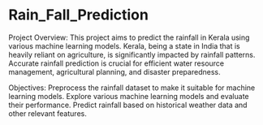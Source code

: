 # Rain_Fall_Prediction
Project Overview:
This project aims to predict the rainfall in Kerala using various machine learning models. Kerala, being a state in India that is heavily reliant on agriculture, is significantly impacted by rainfall patterns. Accurate rainfall prediction is crucial for efficient water resource management, agricultural planning, and disaster preparedness.

Objectives:
Preprocess the rainfall dataset to make it suitable for machine learning models.
Explore various machine learning models and evaluate their performance.
Predict rainfall based on historical weather data and other relevant features.
